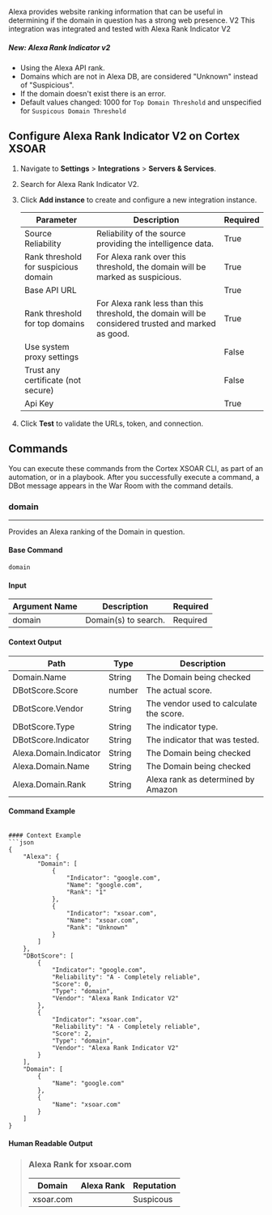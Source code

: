 Alexa provides website ranking information that can be useful in determining if the domain in question has a strong web presence. V2
This integration was integrated and tested with Alexa Rank Indicator V2

##### New: Alexa Rank Indicator v2
- Using the Alexa API rank.
- Domains which are not in Alexa DB, are considered "Unknown" instead of "Suspicious".
- If the domain doesn't exist there is an error.
- Default values changed: 1000 for ```Top Domain Threshold``` and unspecified for ```Suspicous Domain Threshold```

## Configure Alexa Rank Indicator V2 on Cortex XSOAR

1. Navigate to **Settings** > **Integrations** > **Servers & Services**.
2. Search for Alexa Rank Indicator V2.
3. Click **Add instance** to create and configure a new integration instance.

    | **Parameter** | **Description** | **Required** |
    | --- | --- | --- |
    | Source Reliability | Reliability of the source providing the intelligence data. | True |
    | Rank threshold for suspicious domain | For Alexa rank over this threshold, the domain will be marked as suspicious. | True |
    | Base API URL |  | True |
    | Rank threshold for top domains | For Alexa rank less than this threshold, the domain will be considered trusted and marked as good. | True |
    | Use system proxy settings |  | False |
    | Trust any certificate (not secure) |  | False |
    | Api Key |  | True |

4. Click **Test** to validate the URLs, token, and connection.
## Commands
You can execute these commands from the Cortex XSOAR CLI, as part of an automation, or in a playbook.
After you successfully execute a command, a DBot message appears in the War Room with the command details.
### domain
***
Provides an Alexa ranking of the Domain in question.


#### Base Command

`domain`
#### Input

| **Argument Name** | **Description** | **Required** |
| --- | --- | --- |
| domain | Domain(s) to search. | Required | 


#### Context Output

| **Path** | **Type** | **Description** |
| --- | --- | --- |
| Domain.Name | String | The Domain being checked | 
| DBotScore.Score | number | The actual score. | 
| DBotScore.Vendor | String | The vendor used to calculate the score. | 
| DBotScore.Type | String | The indicator type. | 
| DBotScore.Indicator | String | The indicator that was tested. | 
| Alexa.Domain.Indicator | String | The Domain being checked | 
| Alexa.Domain.Name | String | The Domain being checked | 
| Alexa.Domain.Rank | String | Alexa rank as determined by Amazon | 


#### Command Example
```!domain domain="google.com,xsoar.com"

#### Context Example
```json
{
    "Alexa": {
        "Domain": [
            {
                "Indicator": "google.com",
                "Name": "google.com",
                "Rank": "1"
            },
            {
                "Indicator": "xsoar.com",
                "Name": "xsoar.com",
                "Rank": "Unknown"
            }
        ]
    },
    "DBotScore": [
        {
            "Indicator": "google.com",
            "Reliability": "A - Completely reliable",
            "Score": 0,
            "Type": "domain",
            "Vendor": "Alexa Rank Indicator V2"
        },
        {
            "Indicator": "xsoar.com",
            "Reliability": "A - Completely reliable",
            "Score": 2,
            "Type": "domain",
            "Vendor": "Alexa Rank Indicator V2"
        }
    ],
    "Domain": [
        {
            "Name": "google.com"
        },
        {
            "Name": "xsoar.com"
        }
    ]
}
```

#### Human Readable Output

>### Alexa Rank for xsoar.com
>|Domain|Alexa Rank|Reputation|
>|---|---|---|
>| xsoar.com |  | Suspicous |

